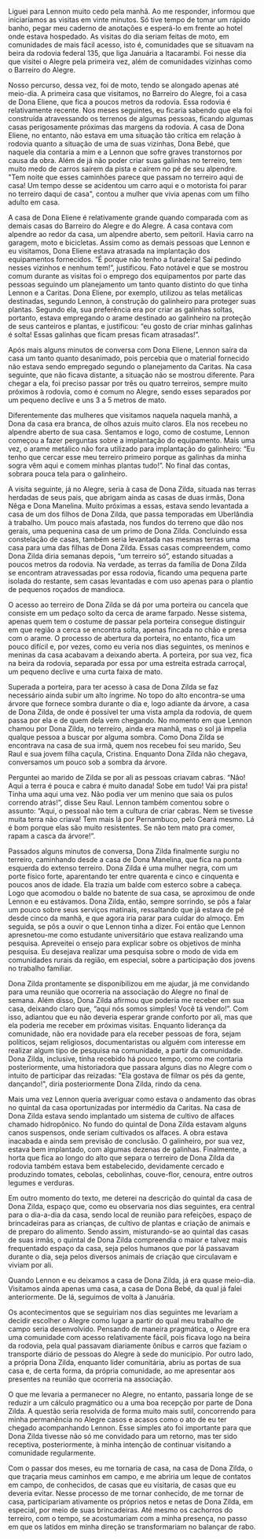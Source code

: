 Liguei para Lennon muito cedo pela manhã. Ao me responder, informou que iniciaríamos as visitas em vinte minutos. Só tive tempo de tomar um rápido banho, pegar meu caderno de anotações e esperá-lo em frente ao hotel onde estava hospedado. As visitas do dia seriam feitas de moto, em comunidades de mais fácil acesso, isto é, comunidades que se situavam na beira da rodovia federal 135, que liga Januária a Itacarambi. Foi nesse dia que visitei o Alegre pela primeira vez, além de comunidades vizinhas como o Barreiro do Alegre.

Nosso percurso, dessa vez, foi de moto, tendo se alongado apenas até meio-dia. A primeira casa que visitamos, no Barreiro do Alegre, foi a casa de Dona Eliene, que fica a poucos metros da rodovia. Essa rodovia é relativamente recente. Nos meses seguintes, eu ficaria sabendo que ela foi construída atravessando os terrenos de algumas pessoas, ficando algumas casas perigosamente próximas das margens da rodovia. A casa de Dona Eliene, no entanto, não estava em uma situação tão crítica em relação à rodovia quanto a situação de uma de suas vizinhas, Dona Bebé, que naquele dia contaria a mim e a Lennon que sofre graves transtornos por causa da obra. Além de já não poder criar suas galinhas no terreiro, tem muito medo de carros saírem da pista e caírem no pé de seu alpendre. "Tem noite que esses caminhões parece que passam no terreiro aqui de casa! Um tempo desse se acidentou um carro aqui e o motorista foi parar no terreiro daqui de casa", contou a mulher que vivia apenas com um filho adulto em casa.

A casa de Dona Eliene é relativamente grande quando comparada com as demais casas do Barreiro do Alegre e do Alegre.  A casa contava com alpendre ao redor da casa, um alpendre aberto, sem peitoril. Havia  carro na garagem, moto e bicicletas. Assim como as demais pessoas que Lennon e eu visitamos, Dona Eliene estava atrasada na implantação dos equipamentos fornecidos. “É porque não tenho a furadeira! Saí pedindo nesses vizinhos e nenhum tem!”, justificou. Fato notável e que se mostrou comum durante as visitas foi o emprego dos equipamentos por parte das pessoas seguindo um planejamento um tanto quanto distinto do que tinha Lennon e a Caritas. Dona Eliene, por exemplo, utilizou as telas metálicas destinadas, segundo Lennon, à construção do galinheiro para proteger suas plantas.  Segundo ela, sua preferência era por criar as galinhas soltas, portanto, estava empregando o arame destinado ao galinheiro na proteção de seus canteiros e plantas, e justificou: “eu gosto de criar minhas galinhas é solta! Essas galinhas que ficam presas ficam atrasadas!”.

Após mais alguns minutos de conversa com Dona Eliene, Lennon saíra da casa um tanto quanto desanimado, pois percebia que o material fornecido não estava sendo empregado segundo o planejamento da Caritas. Na casa seguinte, que não ficava distante, a situação não se mostrou diferente. Para chegar a ela, foi preciso passar por três ou quatro terreiros, sempre muito próximos à rodovia, como é comum no Alegre, sendo esses separados por um pequeno declive e uns 3 a 5 metros de mato.

Diferentemente das mulheres que visitamos naquela naquela manhã, a Dona da casa era branca, de olhos azuis muito claros. Ela nos recebeu no alpendre aberto de sua casa. Sentamos e logo, como de costume, Lennon começou a fazer perguntas sobre a implantação do equipamento. Mais uma vez, o arame metálico não fora utilizado para implantação do galinheiro: “Eu tenho que cercar esse meu terreiro primeiro  porque as galinhas da minha sogra vêm aqui e comem minhas plantas tudo!”. No final das contas, sobrara pouca tela para o galinheiro.

A visita seguinte, já no Alegre, seria à casa de Dona Zilda, situada nas terras herdadas de seus pais, que abrigam ainda as casas de duas irmãs, Dona Nêga e Dona Manelina. Muito próximas a essas, estava sendo levantada a casa de um dos filhos de Dona Zilda, que passa temporadas em Uberlândia à trabalho. Um pouco mais afastada, nos fundos do terreno que dão nos gerais, uma pequenina casa de um primo de Dona Zilda. Concluindo essa constelação de casas, também seria levantada nas mesmas terras uma casa para uma das filhas de Dona Zilda.  Essas casas compreendem, como Dona Zilda diria semanas depois, “um terreiro só”, estando situadas a poucos metros da rodovia. Na verdade, as terras da família de Dona Zilda se encontram atravessadas por essa rodovia, ficando uma pequena parte isolada do restante, sem casas levantadas e com uso apenas para o plantio de pequenos roçados de mandioca.

O acesso ao terreiro de Dona Zilda se dá por uma porteira ou cancela que consiste em um pedaço solto da cerca de arame farpado. Nesse sistema, apenas quem tem o costume de passar pela porteira consegue distinguir em que região a cerca se encontra solta, apenas fincada no chão e presa  com o arame. O processo de abertura da porteira, no entanto, fica um pouco difícil e, por vezes, como eu veria nos dias seguintes, os meninos e meninas da casa acabavam a deixando aberta. A porteira, por sua vez, fica na beira da rodovia, separada por essa por uma estreita estrada carroçal, um pequeno declive e uma curta faixa de mato.

Superada a porteira, para ter acesso à casa de Dona Zilda se faz necessário ainda subir um alto íngrime. No topo do alto encontra-se uma árvore que fornece sombra durante o dia e, logo adiante da árvore, a casa de Dona Zilda, de onde é possível ter uma vista ampla da rodovia, de quem passa por ela e de quem dela vem chegando. No momento em que Lennon chamou por Dona Zilda, no terreiro, ainda era manhã, mas o sol já impelia qualque pessoa a buscar por alguma sombra. Como Dona Zilda se encontrava na casa de sua irmã, quem nos recebeu foi seu marido, Seu Raul e sua jovem filha caçula, Cristina. Enquanto Dona Zilda não chegava, conversamos um pouco sob a sombra da árvore.

Perguntei ao marido de Zilda se por ali as pessoas criavam cabras. “Não! Aqui a terra é pouca e cabra é muito danada! Sobe em tudo! Vai pra pista! Tinha uma aqui uma vez. Não podia ver um menino que saia os pulos correndo atrás!”, disse Seu Raul. Lennon também comentou sobre o assunto: “Aqui, o pessoal não tem a cultura de criar cabras. Nem se tivesse muita terra não criava! Tem mais lá por Pernambuco, pelo Ceará mesmo. Lá é bom porque elas são muito resistentes. Se não tem mato pra comer, rapam a casca da árvore!”.

Passados alguns minutos de conversa, Dona Zilda finalmente surgiu no terreiro, caminhando desde a casa de Dona Manelina, que fica na ponta esquerda do extenso terreiro. Dona Zilda é uma mulher negra, com um porte físico forte, aparentando ter entre quarenta e cinco e cinquenta e poucos anos de idade. Ela trazia um balde com esterco sobre a cabeça. Logo que acomodou o balde no batente de sua casa, se aproximou de onde Lennon e eu estávamos.
Dona Zilda, então, sempre sorrindo, se pôs a falar um pouco sobre seus serviços
matinais, ressaltando que já estava de pé desde cinco da manhã, e que agora iria parar para cuidar do almoço. Em seguida, se pôs a ouvir o que Lennon tinha a dizer. Foi então que Lennon apresnetou-me como estudante universitário que estava realizando uma pesquisa. Apreveitei o ensejo para explicar sobre os objetivos de minha pesquisa. Eu desejava realizar uma pesquisa sobre o modo de vida em comunidades rurais da região, em especial, sobre a participação dos jovens no trabalho familiar.

Dona Zilda prontamente se disponibilizou em me ajudar, já me convidando para uma reunião que ocorreria na associação do Alegre no final de semana. Além disso, Dona Zilda afirmou que poderia me receber em sua casa, deixando claro que, “aqui nós somos simples! Você tá vendo!”. Com isso, adiantou que eu não deveria esperar grande conforto por ali, mas que ela poderia me receber em próximas visitas. Enquanto liderança da comunidade, não era novidade para ela receber pessoas de fora, sejam políticos, sejam religiosos, documentaristas ou alguém com interesse em realizar algum tipo de pesquisa na comunidade, a partir da comunidade. Dona Zilda, inclusive, tinha recebido há pouco tempo, como me contaria posteriormente, uma historiadora que passara alguns dias no Alegre com o intuito de participar das reizadas: "Ela gostava de filmar os pés da gente, dançando!", diria posteriormente Dona Zilda, rindo da cena.

Mais uma vez Lennon queria averiguar como estava o andamento das obras no quintal da casa oportunizadas por intermédio da Caritas. Na casa de Dona Zilda estava sendo implantado um sistema de cultivo de alfaces chamado hidropônico. No fundo do quintal de Dona Zilda estavam alguns canos suspensos, onde seriam cultivados os alfaces. A obra estava inacabada e ainda sem previsão de conclusão. O galinheiro, por sua vez, estava bem implantado, com algumas dezenas de galinhas. Finalmente, a horta que fica ao longo do alto que separa o terreiro de Dona Zilda da rodovia também estava bem estabelecido, devidamente cercado e produzindo tomates, cebolas, cebolinhas, couve-flor, cenoura, entre outros legumes e verduras.

Em outro momento do texto, me deterei na descrição do quintal da casa de Dona Zilda, espaço que, como eu observaria nos dias seguintes, era central para o dia-a-dia da casa, sendo local de reunião para refeições, espaço de brincadeiras para as crianças, de cultivo de plantas e criação de animais e de preparo do alimento. Sendo assim, misturando-se ao quintal das casas de suas irmãs, o quintal de Dona Zilda compreendia o maior e talvez mais frequentado espaço da casa, seja pelos humanos que por lá passavam durante o dia, seja pelos diversos animais de criação que circulavam e viviam por ali.

Quando Lennon e eu deixamos a casa de Dona Zilda, já era quase meio-dia. Visitamos ainda apenas uma casa, a casa de Dona Bebé, da qual já falei anteriormente. De lá, seguimos de volta à Januária.

Os acontecimentos que se seguiriam nos dias seguintes me levariam a decidir escolher o Alegre como lugar a partir do qual meu trabalho de campo seria desenvolvido. Pensando de maneira pragmática, o Alegre era uma comunidade com acesso relativamente fácil, pois ficava logo na beira da rodovia, pela qual passavam diariamente ônibus e carros que faziam o transporte diário de pessoas do Alegre à sede do município. Por outro lado, a própria Dona Zilda, enquanto líder comunitária, abriu as portas de sua casa e, de certa forma, da própria comunidade, ao me apresentar aos presentes na reunião que ocorreria na associação.

O que me levaria a permanecer no Alegre, no entanto, passaria longe de se reduzir a um cálculo pragmático ou a uma boa recepção por parte de Dona Zilda. A questão seria resolvida de forma muito mais sutil, concorrendo para minha permanência no Alegre casos e acasos como o ato de eu ter chegado acompanhando Lennon.  Esse simples ato foi importante para que Dona Zilda tivesse não só me convidado para um retorno, mas ter sido receptiva, posteriormente, à minha intenção de continuar visitando a comunidade regularmente.

Com o passar dos meses, eu me tornaria de casa, na casa de Dona Zilda, o que traçaria meus caminhos em campo, e me abriria um leque de contatos em campo, de conhecidos, de casas que eu visitaria, de casas que eu deveria evitar. Nesse processo de me tornar conhecido, de me tornar de casa, participariam ativamente os próprios netos e netas de Dona Zilda, em especial, por meio de suas brincadeiras. Até mesmo os cachorros do terreiro, com o tempo, se acostumariam com a minha presença, no passo em que os latidos em minha direção se transformariam no balançar de rabo.
